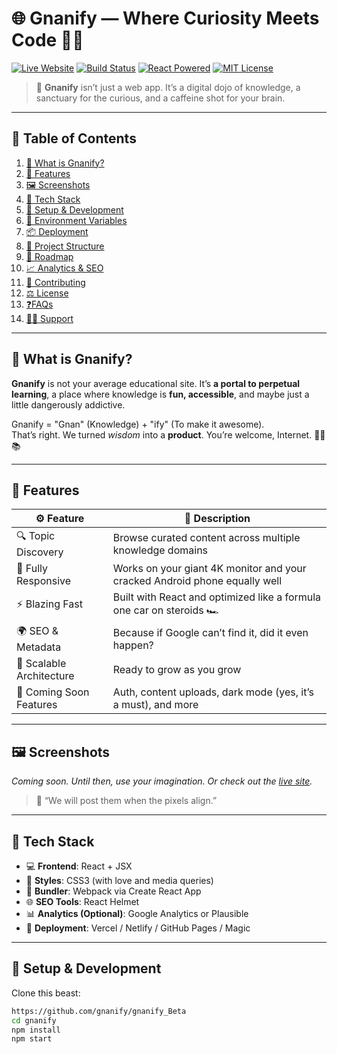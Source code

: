 # 🌐 Gnanify — Where Curiosity Meets Code 🧠✨

[![Live Website](https://img.shields.io/badge/live-gnanify.com-brightgreen?style=flat-square&logo=Google-Chrome)](https://www.gnanify.com)
[![Build Status](https://img.shields.io/badge/build-passing-success?style=flat-square&logo=vercel)]()
[![React Powered](https://img.shields.io/badge/powered%20by-React-61DAFB.svg?style=flat-square&logo=react)](https://reactjs.org)
[![MIT License](https://img.shields.io/github/license/your-username/gnanify?style=flat-square)](LICENSE)

> 🚀 **Gnanify** isn’t just a web app. It’s a digital dojo of knowledge, a sanctuary for the curious, and a caffeine shot for your brain.

---


## 🧭 Table of Contents

1. [🤯 What is Gnanify?](#what-is-gnanify)
2. [🚀 Features](#-features)
3. [🖼 Screenshots](#-screenshots)
4. [🧰 Tech Stack](#-tech-stack)
5. [🔧 Setup & Development](#-setup--development)
6. [🔐 Environment Variables](#-environment-variables)
7. [📦 Deployment](#-deployment)
8. [📁 Project Structure](#-project-structure)
9. [🔮 Roadmap](#-roadmap)
10. [📈 Analytics & SEO](#-analytics--seo)
11. [💌 Contributing](#-contributing)
12. [⚖️ License](#-license)
13. [❓FAQs](#-faqs)
14. [🧙‍♂️ Support](#-support)

---

## 🤯 What is Gnanify?

**Gnanify** is not your average educational site. It’s **a portal to perpetual learning**, a place where knowledge is **fun, accessible**, and maybe just a little dangerously addictive.

Gnanify = "Gnan" (Knowledge) + "ify" (To make it awesome).  
That’s right. We turned *wisdom* into a **product**. You’re welcome, Internet. 🧘‍♀️📚

---

## 🚀 Features

| ⚙ Feature                  | 💬 Description                                                              |
|---------------------------|------------------------------------------------------------------------------|
| 🔍 Topic Discovery         | Browse curated content across multiple knowledge domains                    |
| 📱 Fully Responsive        | Works on your giant 4K monitor and your cracked Android phone equally well  |
| ⚡ Blazing Fast            | Built with React and optimized like a formula one car on steroids 🏎️         |
| 🌍 SEO & Metadata          | Because if Google can’t find it, did it even happen?                        |
| 🔮 Scalable Architecture   | Ready to grow as you grow                                                   |
| 🔐 Coming Soon Features    | Auth, content uploads, dark mode (yes, it’s a must), and more               |

---

## 🖼 Screenshots

_Coming soon. Until then, use your imagination. Or check out the [live site](https://www.gnanify.com)._  
> 🤖 “We will post them when the pixels align.”

---

## 🧰 Tech Stack

- 💻 **Frontend**: React + JSX
- 🎨 **Styles**: CSS3 (with love and media queries)
- 🔧 **Bundler**: Webpack via Create React App
- 🌐 **SEO Tools**: React Helmet
- 📊 **Analytics (Optional)**: Google Analytics or Plausible
- 🚀 **Deployment**: Vercel / Netlify / GitHub Pages / Magic

---

## 🔧 Setup & Development

Clone this beast:

```bash
https://github.com/gnanify/gnanify_Beta
cd gnanify
npm install
npm start

